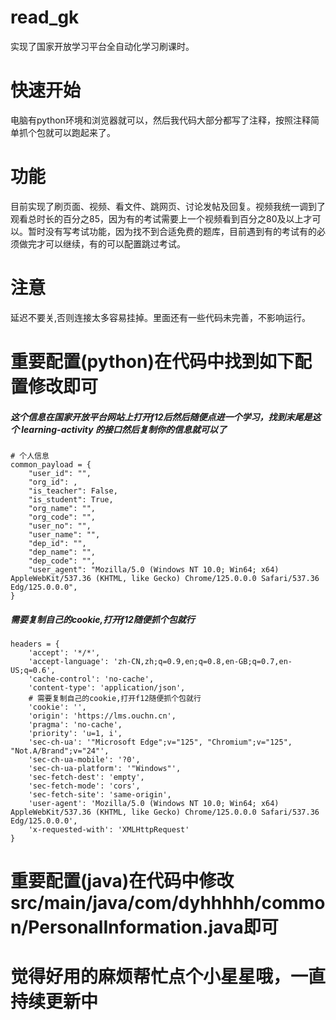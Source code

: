# read_gk
实现了国家开放学习平台全自动化学习刷课时。
# 快速开始
电脑有python环境和浏览器就可以，然后我代码大部分都写了注释，按照注释简单抓个包就可以跑起来了。
# 功能
目前实现了刷页面、视频、看文件、跳网页、讨论发帖及回复。视频我统一调到了观看总时长的百分之85，因为有的考试需要上一个视频看到百分之80及以上才可以。暂时没有写考试功能，因为找不到合适免费的题库，目前遇到有的考试有的必须做完才可以继续，有的可以配置跳过考试。
# 注意
延迟不要关,否则连接太多容易挂掉。里面还有一些代码未完善，不影响运行。
# 重要配置(python)在代码中找到如下配置修改即可
##### 这个信息在国家开放平台网站上打开f12后然后随便点进一个学习，找到末尾是这个 learning-activity 的接口然后复制你的信息就可以了
```
# 个人信息
common_payload = {
    "user_id": "",
    "org_id": ,
    "is_teacher": False,
    "is_student": True,
    "org_name": "",
    "org_code": "",
    "user_no": "",
    "user_name": "",
    "dep_id": "",
    "dep_name": "",
    "dep_code": "",
    "user_agent": "Mozilla/5.0 (Windows NT 10.0; Win64; x64) AppleWebKit/537.36 (KHTML, like Gecko) Chrome/125.0.0.0 Safari/537.36 Edg/125.0.0.0",
}

```
##### 需要复制自己的cookie,打开f12随便抓个包就行
```
headers = {
    'accept': '*/*',
    'accept-language': 'zh-CN,zh;q=0.9,en;q=0.8,en-GB;q=0.7,en-US;q=0.6',
    'cache-control': 'no-cache',
    'content-type': 'application/json',
    # 需要复制自己的cookie,打开f12随便抓个包就行
    'cookie': '',
    'origin': 'https://lms.ouchn.cn',
    'pragma': 'no-cache',
    'priority': 'u=1, i',
    'sec-ch-ua': '"Microsoft Edge";v="125", "Chromium";v="125", "Not.A/Brand";v="24"',
    'sec-ch-ua-mobile': '?0',
    'sec-ch-ua-platform': '"Windows"',
    'sec-fetch-dest': 'empty',
    'sec-fetch-mode': 'cors',
    'sec-fetch-site': 'same-origin',
    'user-agent': 'Mozilla/5.0 (Windows NT 10.0; Win64; x64) AppleWebKit/537.36 (KHTML, like Gecko) Chrome/125.0.0.0 Safari/537.36 Edg/125.0.0.0',
    'x-requested-with': 'XMLHttpRequest'
}
```
# 重要配置(java)在代码中修改src/main/java/com/dyhhhhh/common/PersonalInformation.java即可
# 觉得好用的麻烦帮忙点个小星星哦，一直持续更新中
